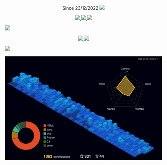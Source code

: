 <p align="center">
  Since 23/12/2022
  <a href="https://github.com/antonkomarev/github-profile-views-counter">
    <img src="https://komarev.com/ghpvc/?username=HHHMHA&style=for-the-badge">
  </a>
</p>
<p align="center">
  <a href="https://github.com/anuraghazra/github-readme-stats">
    <img src="https://github-readme-stats.vercel.app/api?username=HHHMHA&count_private=true&include_all_commits=true&show_icons=true&theme=tokyonight&hide_border=true">
  </a>
  <a href="https://github.com/DenverCoder1/github-readme-streak-stats">
    <img src="https://github-readme-streak-stats.herokuapp.com?user=HHHMHA&theme=tokyonight&hide_border=true">
  </a>
  <a href="https://github.com/anuraghazra/github-readme-stats">
    <img src="https://github-readme-stats.vercel.app/api/wakatime?username=J2mF&theme=tokyonight&hide_border=true">
  </a>
</p>
<p align="center>
  <a href="https://github.com/Ashutosh00710/github-readme-activity-graph">
    <img src="https://github-readme-activity-graph.cyclic.app/graph?username=HHHMHA&theme=tokyo-night&hide_border=true">
  </a>       
</p>
<p align="center">
  <a href="https://github.com/anuraghazra/github-readme-stats">
    <img src="https://github-readme-stats.vercel.app/api/top-langs/?username=HHHMHA&theme=tokyonight&hide_border=true">
  </a>
  
  <img src="https://wakatime.com/share/@J2mF/9f612237-2dea-4b77-92a3-e7d83b228337.svg">
</p>
<p align="center>
  <a href="https://github.com/ryo-ma/github-profile-trophy">
    <img src="https://github-profile-trophy.vercel.app/?username=HHHMHA&theme=tokyonight&hide_border=true&column=7&margin-w=15&margin-h=15&no-frame=true">
  </a>       
</p>
<img src="./profile-3d-contrib/profile-night-view.svg">

